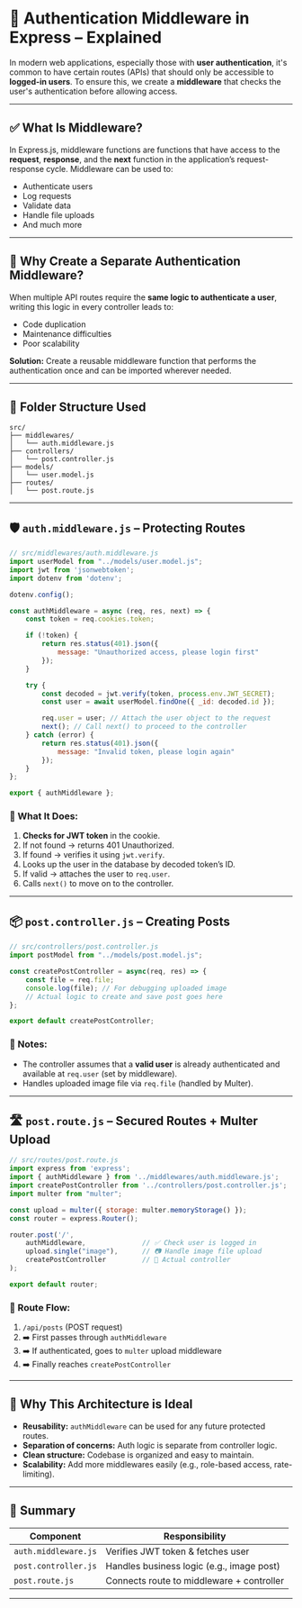 
# 🔐 Authentication Middleware in Express – Explained

In modern web applications, especially those with **user authentication**, it's common to have certain routes (APIs) that should only be accessible to **logged-in users**. To ensure this, we create a **middleware** that checks the user's authentication before allowing access.

---

## ✅ What Is Middleware?

In Express.js, middleware functions are functions that have access to the **request**, **response**, and the **next** function in the application’s request-response cycle. Middleware can be used to:

* Authenticate users
* Log requests
* Validate data
* Handle file uploads
* And much more

---

## 🧠 Why Create a Separate Authentication Middleware?

When multiple API routes require the **same logic to authenticate a user**, writing this logic in every controller leads to:

* Code duplication
* Maintenance difficulties
* Poor scalability

**Solution:** Create a reusable middleware function that performs the authentication once and can be imported wherever needed.

---

## 📁 Folder Structure Used

```
src/
├── middlewares/
│   └── auth.middleware.js
├── controllers/
│   └── post.controller.js
├── models/
│   └── user.model.js
├── routes/
│   └── post.route.js
```

---

## 🛡️ `auth.middleware.js` – Protecting Routes

```js
// src/middlewares/auth.middleware.js
import userModel from "../models/user.model.js";
import jwt from 'jsonwebtoken';
import dotenv from 'dotenv';

dotenv.config();

const authMiddleware = async (req, res, next) => {
    const token = req.cookies.token;

    if (!token) {
        return res.status(401).json({
            message: "Unauthorized access, please login first"
        });
    }

    try {
        const decoded = jwt.verify(token, process.env.JWT_SECRET);
        const user = await userModel.findOne({ _id: decoded.id });

        req.user = user; // Attach the user object to the request
        next(); // Call next() to proceed to the controller
    } catch (error) {
        return res.status(401).json({
            message: "Invalid token, please login again"
        });
    }
};

export { authMiddleware };
```

### 🔄 What It Does:

1. **Checks for JWT token** in the cookie.
2. If not found → returns 401 Unauthorized.
3. If found → verifies it using `jwt.verify`.
4. Looks up the user in the database by decoded token’s ID.
5. If valid → attaches the user to `req.user`.
6. Calls `next()` to move on to the controller.

---

## 📦 `post.controller.js` – Creating Posts

```js
// src/controllers/post.controller.js
import postModel from "../models/post.model.js";

const createPostController = async(req, res) => {
    const file = req.file;
    console.log(file); // For debugging uploaded image
    // Actual logic to create and save post goes here
};

export default createPostController;
```

### 📝 Notes:

* The controller assumes that a **valid user** is already authenticated and available at `req.user` (set by middleware).
* Handles uploaded image file via `req.file` (handled by Multer).

---

## 🛣️ `post.route.js` – Secured Routes + Multer Upload

```js
// src/routes/post.route.js
import express from 'express';
import { authMiddleware } from '../middlewares/auth.middleware.js';
import createPostController from '../controllers/post.controller.js';
import multer from "multer";

const upload = multer({ storage: multer.memoryStorage() });
const router = express.Router();

router.post('/',
    authMiddleware,              // ✅ Check user is logged in
    upload.single("image"),      // 📷 Handle image file upload
    createPostController         // 🎯 Actual controller
);

export default router;
```

### 🔗 Route Flow:

1. `/api/posts` (POST request)
2. ➡️ First passes through `authMiddleware`
3. ➡️ If authenticated, goes to `multer` upload middleware
4. ➡️ Finally reaches `createPostController`

---

## 🎯 Why This Architecture is Ideal

* **Reusability:** `authMiddleware` can be used for any future protected routes.
* **Separation of concerns:** Auth logic is separate from controller logic.
* **Clean structure:** Codebase is organized and easy to maintain.
* **Scalability:** Add more middlewares easily (e.g., role-based access, rate-limiting).

---

## 🔑 Summary

| Component            | Responsibility                            |
| -------------------- | ----------------------------------------- |
| `auth.middleware.js` | Verifies JWT token & fetches user         |
| `post.controller.js` | Handles business logic (e.g., image post) |
| `post.route.js`      | Connects route to middleware + controller |

---